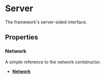 # Server <Badge type="danger" text="server" />

The framework's server-sided interface.

## Properties

### Network <Badge type="tip" text="read only" />

A simple reference to the network contstructor.

* [**Network**](/api/network/)
